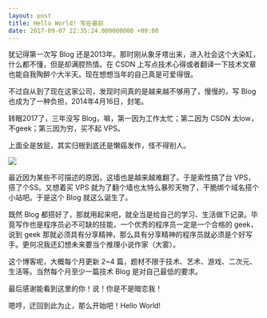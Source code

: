 ```yaml
---
layout: post
title: Hello World! 写在最前
date: 2017-09-07 22:35:24.000000000 +09:00
---
```


犹记得第一次写 Blog 还是2013年。那时刚从象牙塔出来，进入社会这个大染缸，什么都不懂，但是却满腔热情。在 CSDN 上写点技术心得或者翻译一下技术文章也能自我陶醉个大半天。现在想想当年的自己真是可爱得很。

不过自从到了现在这家公司，发现时间真的是越来越不够用了，慢慢的，写 Blog 也成为了一种负担，2014年4月16日，封笔。

转眼2017了，三年没写 Blog，嘛，第一因为工作太忙；第二因为 CSDN 太low，不geek；第三因为穷，买不起 VPS。

上面全是放屁，其实归根到底还是懒癌发作，怪不得别人。

![](../../../assets/2017-09-07/lanai.gif)

最近因为某些不可描述的原因，这墙也是越来越难翻了。于是索性搞了台 VPS，搭了个SS。又想着买 VPS 就为了翻个墙也太特么暴殄天物了，干脆绑个域名搭个小站吧。于是这个 Blog 就这么诞生了。

既然 Blog 都搭好了，那就用起来吧，就全当是给自己的学习、生活做下记录。毕竟写作也是程序员必不可缺的技能，一个优秀的程序员一定是一个合格的 geek，说到 geek 那就必须具有分享精神，那么具有分享精神的程序员就必须是个好写手。更何况我还幻想未来要当个推理小说作家（大雾）。

这个博客呢，大概每个月更新 2~4 篇，题材不限于技术、艺术、游戏、二次元、生活等。当然每个月至少一篇技术 Blog 是对自己最低的要求。

最后感谢能看到这里的你！说！你是不是暗恋我！

嗯哼，迂回到此为止，那么开始吧！Hello World!